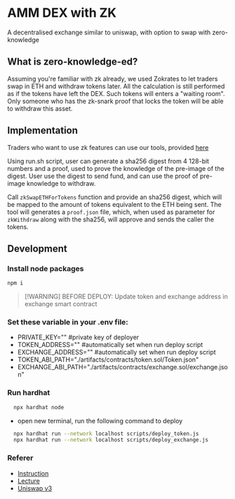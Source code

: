 # AMM DEX with ZK

A decentralised exchange similar to uniswap, with option to swap with zero-knowledge

## What is zero-knowledge-ed?

Assuming you're familiar with zk already, we used Zokrates to let traders swap
in ETH and withdraw tokens later. All the calculation is still performed as if
the tokens have left the DEX.
Such tokens will enters a "waiting room". Only someone who has the zk-snark
proof that locks the token will be able to withdraw this asset.

## Implementation

Traders who want to use zk features can use our tools, provided [here](./zk_app)

Using run.sh script, user can generate a sha256 digest from 4 128-bit numbers
and a proof, used to prove the knowledge of the pre-image of the digest.
User use the digest to send fund, and can use the proof of pre-image knowledge
to withdraw.

Call `zkSwapETHForTokens` function and provide an sha256 digest, which
will be mapped to the amount of tokens equivalent to the ETH being sent.
The tool will generates a `proof.json` file, which, when used as parameter for
`zkWithdraw` along with the sha256, will approve and sends the caller the
tokens.

## Development

### Install node packages

```sh
npm i
```

> [!WARNING] BEFORE DEPLOY:
> Update token and exchange address in exchange smart contract

### Set these variable in your .env file:

- PRIVATE_KEY=""  #private key of deployer
- TOKEN_ADDRESS=""  #automatically set when run deploy script
- EXCHANGE_ADDRESS=""  #automatically set when run deploy script
- TOKEN_ABI_PATH="./artifacts/contracts/token.sol/Token.json"
- EXCHANGE_ABI_PATH="./artifacts/contracts/exchange.sol/exchange.json"

### Run hardhat
```bash
  npx hardhat node
```
  
- open new terminal, run the following command to deploy
```bash
  npx hardhat run --network localhost scripts/deploy_token.js
  npx hardhat run --network localhost scripts/deploy_exchange.js
```

  

### Referer
- [Instruction](https://cs251.stanford.edu/hw/proj4.pdf)
- [Lecture](https://cs251.stanford.edu/lectures/lecture10.pdf)
- [Uniswap v3](https://docs.uniswap.org/concepts/overview)
